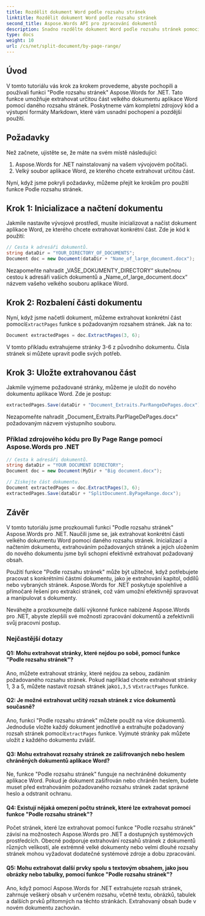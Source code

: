 ```yaml
---
title: Rozdělit dokument Word podle rozsahu stránek
linktitle: Rozdělit dokument Word podle rozsahu stránek
second_title: Aspose.Words API pro zpracování dokumentů
description: Snadno rozdělte dokument Word podle rozsahu stránek pomocí Aspose.Words pro .NET Podrobný průvodce.
type: docs
weight: 10
url: /cs/net/split-document/by-page-range/
---
```


## Úvod
V tomto tutoriálu vás krok za krokem provedeme, abyste pochopili a používali funkci "Podle rozsahu stránek" Aspose.Words for .NET. Tato funkce umožňuje extrahovat určitou část velkého dokumentu aplikace Word pomocí daného rozsahu stránek. Poskytneme vám kompletní zdrojový kód a výstupní formáty Markdown, které vám usnadní pochopení a pozdější použití.

## Požadavky
Než začnete, ujistěte se, že máte na svém místě následující:

1. Aspose.Words for .NET nainstalovaný na vašem vývojovém počítači.
2. Velký soubor aplikace Word, ze kterého chcete extrahovat určitou část.

Nyní, když jsme pokryli požadavky, můžeme přejít ke krokům pro použití funkce Podle rozsahu stránek.

## Krok 1: Inicializace a načtení dokumentu
Jakmile nastavíte vývojové prostředí, musíte inicializovat a načíst dokument aplikace Word, ze kterého chcete extrahovat konkrétní část. Zde je kód k použití:

```csharp
// Cesta k adresáři dokumentů.
string dataDir = "YOUR_DIRECTORY_OF_DOCUMENTS";
Document doc = new Document(dataDir + "Name_of_large_document.docx");
```

Nezapomeňte nahradit „VAŠE_DOKUMENTY_DIRECTORY“ skutečnou cestou k adresáři vašich dokumentů a „Name_of_large_document.docx“ názvem vašeho velkého souboru aplikace Word.

## Krok 2: Rozbalení části dokumentu
 Nyní, když jsme načetli dokument, můžeme extrahovat konkrétní část pomocí`ExtractPages` funkce s požadovaným rozsahem stránek. Jak na to:

```csharp
Document extractedPages = doc.ExtractPages(3, 6);
```

V tomto příkladu extrahujeme stránky 3-6 z původního dokumentu. Čísla stránek si můžete upravit podle svých potřeb.

## Krok 3: Uložte extrahovanou část
Jakmile vyjmeme požadované stránky, můžeme je uložit do nového dokumentu aplikace Word. Zde je postup:

```csharp
extractedPages.Save(dataDir + "Document_Extraits.ParRangeDePages.docx");
```

Nezapomeňte nahradit „Document_Extraits.ParPlageDePages.docx“ požadovaným názvem výstupního souboru.

### Příklad zdrojového kódu pro By Page Range pomocí Aspose.Words pro .NET

```csharp
// Cesta k adresáři dokumentů.
string dataDir = "YOUR DOCUMENT DIRECTORY";
Document doc = new Document(MyDir + "Big document.docx");

// Získejte část dokumentu.
Document extractedPages = doc.ExtractPages(3, 6);
extractedPages.Save(dataDir + "SplitDocument.ByPageRange.docx");
```

## Závěr

V tomto tutoriálu jsme prozkoumali funkci "Podle rozsahu stránek" Aspose.Words pro .NET. Naučili jsme se, jak extrahovat konkrétní části velkého dokumentu Word pomocí daného rozsahu stránek. Inicializací a načtením dokumentu, extrahováním požadovaných stránek a jejich uložením do nového dokumentu jsme byli schopni efektivně extrahovat požadovaný obsah.

Použití funkce "Podle rozsahu stránek" může být užitečné, když potřebujete pracovat s konkrétními částmi dokumentu, jako je extrahování kapitol, oddílů nebo vybraných stránek. Aspose.Words for .NET poskytuje spolehlivé a přímočaré řešení pro extrakci stránek, což vám umožní efektivněji spravovat a manipulovat s dokumenty.

Neváhejte a prozkoumejte další výkonné funkce nabízené Aspose.Words pro .NET, abyste zlepšili své možnosti zpracování dokumentů a zefektivnili svůj pracovní postup.

### Nejčastější dotazy

#### Q1: Mohu extrahovat stránky, které nejdou po sobě, pomocí funkce "Podle rozsahu stránek"?
 Ano, můžete extrahovat stránky, které nejdou za sebou, zadáním požadovaného rozsahu stránek. Pokud například chcete extrahovat stránky 1, 3 a 5, můžete nastavit rozsah stránek jako`1,3,5` v`ExtractPages` funkce.

#### Q2: Je možné extrahovat určitý rozsah stránek z více dokumentů současně?
Ano, funkci "Podle rozsahu stránek" můžete použít na více dokumentů. Jednoduše vložte každý dokument jednotlivě a extrahujte požadovaný rozsah stránek pomocí`ExtractPages` funkce. Vyjmuté stránky pak můžete uložit z každého dokumentu zvlášť.

#### Q3: Mohu extrahovat rozsahy stránek ze zašifrovaných nebo heslem chráněných dokumentů aplikace Word?
Ne, funkce "Podle rozsahu stránek" funguje na nechráněné dokumenty aplikace Word. Pokud je dokument zašifrován nebo chráněn heslem, budete muset před extrahováním požadovaného rozsahu stránek zadat správné heslo a odstranit ochranu.

#### Q4: Existují nějaká omezení počtu stránek, které lze extrahovat pomocí funkce "Podle rozsahu stránek"?
Počet stránek, které lze extrahovat pomocí funkce "Podle rozsahu stránek" závisí na možnostech Aspose.Words pro .NET a dostupných systémových prostředcích. Obecně podporuje extrahování rozsahů stránek z dokumentů různých velikostí, ale extrémně velké dokumenty nebo velmi dlouhé rozsahy stránek mohou vyžadovat dodatečné systémové zdroje a dobu zpracování.

#### Q5: Mohu extrahovat další prvky spolu s textovým obsahem, jako jsou obrázky nebo tabulky, pomocí funkce "Podle rozsahu stránek"?
Ano, když pomocí Aspose.Words for .NET extrahujete rozsah stránek, zahrnuje veškerý obsah v určeném rozsahu, včetně textu, obrázků, tabulek a dalších prvků přítomných na těchto stránkách. Extrahovaný obsah bude v novém dokumentu zachován.

